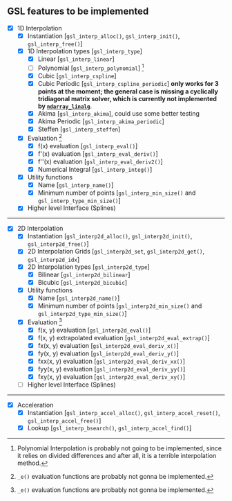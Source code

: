 ## GSL features to be implemented

- [x] 1D Interpolation
	- [x] Instantiation [`gsl_interp_alloc()`, `gsl_interp_init()`, `gsl_interp_free()`]
	- [x] 1D Interpolation types [`gsl_interp_type`]
		- [x] Linear [`gsl_interp_linear`]
		- [ ] Polynomial [`gsl_interp_polynomial`] [^1]
		- [x] Cubic [`gsl_interp_cspline`]
		- [x] Cubic Periodic [`gsl_interp_cspline_periodic`] **only works for 3 points at the moment; the general case is missing a cyclically tridiagonal matrix solver, which is currently not implemented by [`ndarray_linalg`]**.
		- [x] Akima [`gsl_interp_akima`], could use some better testing
		- [x] Akima Periodic [`gsl_interp_akima_periodic`]
		- [x] Steffen [`gsl_interp_steffen`]
	- [x] Evaluation [^2]
		- [x] f(x) evaluation [`gsl_interp_eval()`]
		- [x] f'(x) evaluation [`gsl_interp_eval_deriv()`]
 		- [x] f''(x) evaluation [`gsl_interp_eval_deriv2()`]
 		- [x] Numerical Integral [`gsl_interp_integ()`]
	- [x] Utility functions
		- [x] Name [`gsl_interp_name()`]
		- [x] Minimum number of points [`gsl_interp_min_size()` and `gsl_interp_type_min_size()`]
	- [x] Higher level Interface (Splines)

---

- [x] 2D Interpolation
	- [x] Instantiation [`gsl_interp2d_alloc()`, `gsl_interp2d_init()`, `gsl_interp2d_free()`]
	- [x] 2D Interpolation Grids [`gsl_interp2d_set`, `gsl_interp2d_get()`, `gsl_interp2d_idx`]
	- [x] 2D Interpolation types [`gsl_interp2d_type`]
		- [x] Bilinear [`gsl_interp2d_bilinear`]
		- [x] Bicubic [`gsl_interp2d_bicubic`]
	- [x] Utility functions
		- [x] Name [`gsl_interp2d_name()`]
		- [x] Minimum number of points [`gsl_interp2d_min_size()` and `gsl_interp2d_type_min_size()`]
	- [x] Evaluation [^2]
		- [x] f(x, y) evaluation [`gsl_interp2d_eval()`]
 		- [x] f(x, y) extrapolated evaluation [`gsl_interp2d_eval_extrap()`]
		- [x] fx(x, y) evaluation [`gsl_interp2d_eval_deriv_x()`]
		- [x] fy(x, y) evaluation [`gsl_interp2d_eval_deriv_y()`]
		- [x] fxx(x, y) evaluation [`gsl_interp2d_eval_deriv_xx()`]
		- [x] fyy(x, y) evaluation [`gsl_interp2d_eval_deriv_yy()`]
		- [x] fxy(x, y) evaluation [`gsl_interp2d_eval_deriv_xy()`]
	- [ ] Higher level Interface (Splines)
	
---

- [x] Acceleration
	- [x] Instantiation [`gsl_interp_accel_alloc()`, `gsl_interp_accel_reset()`, `gsl_interp_accel_free()`]
	- [x] Lookup [`gsl_interp_bsearch()`, `gsl_interp_accel_find()`]

[`ndarray_linalg`]: https://docs.rs/ndarray-linalg/latest/

[^1]: Polynomial Interpolation is probably not going to be implemented, since it relies on divided differences and after all, it is a terrible interpolation method.

[^2]: `_e()` evaluation functions are probably not gonna be implemented.
